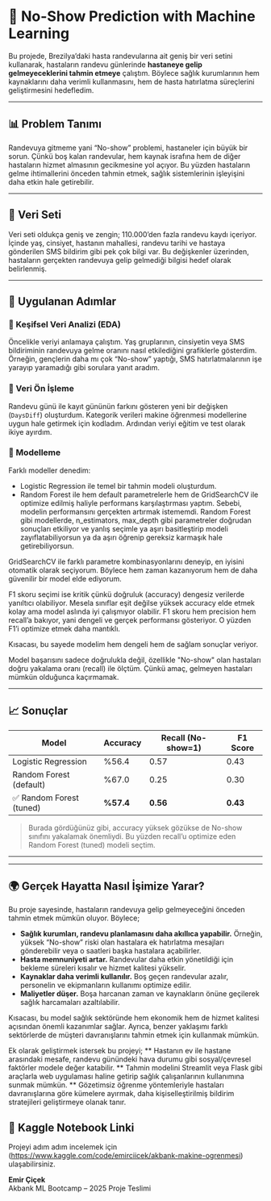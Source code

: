 # 🏥 No-Show Prediction with Machine Learning

Bu projede, Brezilya’daki hasta randevularına ait geniş bir veri setini kullanarak, hastaların randevu günlerinde **hastaneye gelip gelmeyeceklerini tahmin etmeye** çalıştım. Böylece sağlık kurumlarının hem kaynaklarını daha verimli kullanmasını, hem de hasta hatırlatma süreçlerini geliştirmesini hedefledim.

---

## 📊 Problem Tanımı
Randevuya gitmeme yani “No-show” problemi, hastaneler için büyük bir sorun. Çünkü boş kalan randevular, hem kaynak israfına hem de diğer hastaların hizmet almasının gecikmesine yol açıyor. Bu yüzden hastaların gelme ihtimallerini önceden tahmin etmek, sağlık sistemlerinin işleyişini daha etkin hale getirebilir.

---

## 📁 Veri Seti
Veri seti oldukça geniş ve zengin; 110.000’den fazla randevu kaydı içeriyor. İçinde yaş, cinsiyet, hastanın mahallesi, randevu tarihi ve hastaya gönderilen SMS bildirim gibi pek çok bilgi var. Bu değişkenler üzerinden, hastaların gerçekten randevuya gelip gelmediği bilgisi hedef olarak belirlenmiş.

---

## 🔎 Uygulanan Adımlar

### 📌 Keşifsel Veri Analizi (EDA)

Öncelikle veriyi anlamaya çalıştım. Yaş gruplarının, cinsiyetin veya SMS bildiriminin randevuya gelme oranını nasıl etkilediğini grafiklerle gösterdim. Örneğin, gençlerin daha mı çok “No-show” yaptığı, SMS hatırlatmalarının işe yarayıp yaramadığı gibi sorulara yanıt aradım.

### 🧼 Veri Ön İşleme

Randevu günü ile kayıt gününün farkını gösteren yeni bir değişken (`DaysDiff`) oluşturdum. Kategorik verileri makine öğrenmesi modellerine uygun hale getirmek için kodladım. Ardından veriyi eğitim ve test olarak ikiye ayırdım.

### 🧠 Modelleme
Farklı modeller denedim:

- Logistic Regression ile temel bir tahmin modeli oluşturdum.
- Random Forest ile hem default parametrelerle hem de GridSearchCV ile optimize edilmiş haliyle performans karşılaştırması yaptım. Sebebi, modelin performansını gerçekten artırmak istememdi. Random Forest gibi modellerde, n_estimators, max_depth gibi parametreler doğrudan sonuçları etkiliyor ve yanlış seçimle ya aşırı basitleştirip modeli zayıflatabiliyorsun ya da aşırı öğrenip gereksiz karmaşık hale getirebiliyorsun.

GridSearchCV ile farklı parametre kombinasyonlarını deneyip, en iyisini otomatik olarak seçiyorum. Böylece hem zaman kazanıyorum hem de daha güvenilir bir model elde ediyorum.

F1 skoru seçimi ise kritik çünkü doğruluk (accuracy) dengesiz verilerde yanıltıcı olabiliyor. Mesela sınıflar eşit değilse yüksek accuracy elde etmek kolay ama model aslında iyi çalışmıyor olabilir. F1 skoru hem precision hem recall’a bakıyor, yani dengeli ve gerçek performansı gösteriyor. O yüzden F1’i optimize etmek daha mantıklı.

Kısacası, bu sayede modelim hem dengeli hem de sağlam sonuçlar veriyor.
  
Model başarısını sadece doğrulukla değil, özellikle "No-show" olan hastaları doğru yakalama oranı (recall) ile ölçtüm. Çünkü amaç, gelmeyen hastaları mümkün olduğunca kaçırmamak.

---

## 📈 Sonuçlar

| Model                  | Accuracy | Recall (No-show=1) | F1 Score |
|------------------------|----------|---------------------|----------|
| Logistic Regression    | %56.4    | 0.57                | 0.43     |
| Random Forest (default)| %67.0    | 0.25                | 0.30     |
| ✅ Random Forest (tuned)| **%57.4**| **0.56**            | **0.43** |

> Burada gördüğünüz gibi, accuracy yüksek gözükse de No-show sınıfını yakalamak önemliydi. Bu yüzden recall’u optimize eden Random Forest (tuned) modeli seçtim.

---

---

## 🌍 Gerçek Hayatta Nasıl İşimize Yarar?

Bu proje sayesinde, hastaların randevuya gelip gelmeyeceğini önceden tahmin etmek mümkün oluyor. Böylece;

- **Sağlık kurumları, randevu planlamasını daha akıllıca yapabilir.** Örneğin, yüksek “No-show” riski olan hastalara ek hatırlatma mesajları gönderebilir veya o saatleri başka hastalara açabilirler.  
- **Hasta memnuniyeti artar.** Randevular daha etkin yönetildiği için bekleme süreleri kısalır ve hizmet kalitesi yükselir.  
- **Kaynaklar daha verimli kullanılır.** Boş geçen randevular azalır, personelin ve ekipmanların kullanımı optimize edilir.  
- **Maliyetler düşer.** Boşa harcanan zaman ve kaynakların önüne geçilerek sağlık harcamaları azaltılabilir.

Kısacası, bu model sağlık sektöründe hem ekonomik hem de hizmet kalitesi açısından önemli kazanımlar sağlar. Ayrıca, benzer yaklaşımı farklı sektörlerde de müşteri davranışlarını tahmin etmek için kullanmak mümkün.



Ek olarak geliştirmek istersek bu projeyi;
** Hastanın ev ile hastane arasındaki mesafe, randevu günündeki hava durumu gibi sosyal/çevresel faktörler modele değer katabilir.
** Tahmin modelini Streamlit veya Flask gibi araçlarla web uygulaması haline getirip sağlık çalışanlarının kullanımına sunmak mümkün.
** Gözetimsiz öğrenme yöntemleriyle hastaları davranışlarına göre kümelere ayırmak, daha kişiselleştirilmiş bildirim stratejileri geliştirmeye olanak tanır.


## 🔗 Kaggle Notebook Linki

Projeyi adım adım incelemek için (https://www.kaggle.com/code/emirciicek/akbank-makine-ogrenmesi) ulaşabilirsiniz.
 
**Emir Çiçek**  
Akbank ML Bootcamp – 2025 Proje Teslimi  
